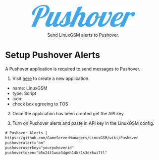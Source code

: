 <a href="https://pushover.net/"><p align="center"><img src="images/pushover/pushover_logo.png" alt="Pushover logo"/></a>
<p align="center">Send LinuxGSM alerts to Pushover.</p>

# Setup Pushover Alerts
A Pushover application is required to send messages to Pushover.
1. Visit [here](https://pushover.net/apps/build) to create a new application.
* name: LinuxGSM
* type: Script
* icon: 
* check box agreeing to TOS

2. Once the application has been created get the API key.

3. Turn on Pushover alerts and paste in API key in the LinuxGSM config.
```
# Pushover Alerts | https://github.com/GameServerManagers/LinuxGSM/wiki/Pushover
pushoveralert="on"
pushoveruserkey="yourpuhoverid"
pushovertoken="b5u24t1wua34gmh14kr1s3erkwi7tl"
```